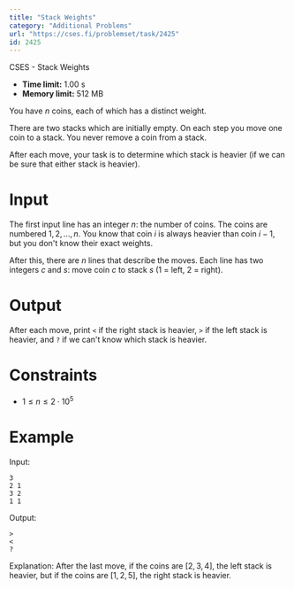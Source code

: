 ```yaml
---
title: "Stack Weights"
category: "Additional Problems"
url: "https://cses.fi/problemset/task/2425"
id: 2425
---
```


CSES - Stack Weights

  * **Time limit:** 1.00 s
  * **Memory limit:** 512 MB

You have $n$ coins, each of which has a distinct weight.

There are two stacks which are initially empty. On each step you move one coin
to a stack. You never remove a coin from a stack.

After each move, your task is to determine which stack is heavier (if we can
be sure that either stack is heavier).

# Input

The first input line has an integer $n$: the number of coins. The coins are
numbered $1,2,\dots,n$. You know that coin $i$ is always heavier than coin
$i-1$, but you don't know their exact weights.

After this, there are $n$ lines that describe the moves. Each line has two
integers $c$ and $s$: move coin $c$ to stack $s$ (1 = left, 2 = right).

# Output

After each move, print `<` if the right stack is heavier, `>` if the left
stack is heavier, and `?` if we can't know which stack is heavier.

# Constraints

  * $1 \le n \le 2 \cdot 10^5$

# Example

Input:

    
    
    3
    2 1
    3 2
    1 1
    

Output:

    
    
    >
    <
    ?
    

Explanation: After the last move, if the coins are $[2,3,4]$, the left stack
is heavier, but if the coins are $[1,2,5]$, the right stack is heavier.

